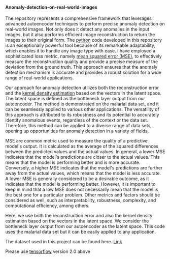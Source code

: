 
#### Anomaly-detection-on-real-world-images


The repository represents a comprehensive framework that leverages advanced autoencoder techniques to perform precise anomaly detection on real-world images. Not only does it detect any anomalies in the input images, but it also performs efficient image reconstruction to return the images to their original form. The [python](https://www.python.org/) code developed in this repository is an exceptionally powerful tool because of its remarkable adaptability, which enables it to handle any image type with ease. I have employed a sophisticated loss metric, namely [mean squared error (MSE)](https://www.statisticshowto.com/probability-and-statistics/statistics-definitions/mean-squared-error/), to effectively measure the reconstruction quality and provide a precise measure of the deviation from the ground truth. This approach ensures that the anomaly detection mechanism is accurate and provides a robust solution for a wide range of real-world applications.  


Our approach for anomaly detection utilizes both the reconstruction error and the [kernel density estimation](https://deepai.org/machine-learning-glossary-and-terms/kernel-density-estimation) based on the vectors in the latent space. The latent space is defined as the bottleneck layer output from our autoencoder. The method is demonstrated on the malarial data set, and it can be seamlessly applied to various other applications. The versatility of this approach is attributed to its robustness and its potential to accurately identify anomalous events, regardless of the context or the data set. Therefore, this method can be applied to a diverse range of data sets, opening up opportunities for anomaly detection in a variety of fields.


MSE are common metric used to measure the quality of a predictive model's output. It is calculated as the average of the squared differences between the predicted values and the actual values. In general, a lower MSE indicates that the model's predictions are closer to the actual values. This means that the model is performing better and is more accurate. Conversely, a higher MSE indicates that the model's predictions are further away from the actual values, which means that the model is less accurate. A lower MSE is generally considered to be a desirable outcome, as it indicates that the model is performing better. However, it is important to keep in mind that a low MSE does not necessarily mean that the model is the best one for a particular problem. Other metrics and factors should be considered as well, such as interpretability, robustness, complexity, and computational efficiency, among others.


Here, we use both the reconstruction error and also the kernel density estimation based on the vectors in the latent space. We consider the bottleneck layer output from our autoencoder as the latent space. This code uses the malarial data set but it can be easily applied to any application.



The dataset used in this project can be found here. [Link](https://www.kaggle.com/code/chiranjeevbit/detecting-malaria-val-accuracy-97/data)

Please use [tensorflow](https://pypi.org/project/tensorflow/) version 2.0 above
